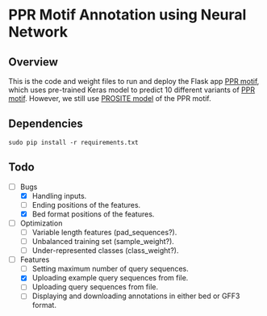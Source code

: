 # PPR Motif Annotation using Neural Network

## Overview  
This is the code and weight files to run and deploy the Flask app [PPR motif](https://ppr-motif.appspot.com/), which uses pre-trained Keras model to predict 10 different variants of [PPR motif](http://onlinelibrary.wiley.com/doi/10.1111/tpj.13121/full#tpj13121-sec-0002). However, we still use [PROSITE model](https://prosite.expasy.org/PDOC51375) of the PPR motif.

## Dependencies  
```sudo pip install -r requirements.txt```

## Todo 
- [ ] Bugs
    - [x] Handling inputs.
    - [ ] Ending positions of the features.
    - [x] Bed format positions of the features.
- [ ] Optimization
    - [ ] Variable length features (pad_sequences?).
    - [ ] Unbalanced training set (sample_weight?).
    - [ ] Under-represented classes (class_weight?).
- [ ] Features
    - [ ] Setting maximum number of query sequences.  
    - [x] Uploading example query sequences from file.  
    - [ ] Uploading query sequences from file.  
    - [ ] Displaying and downloading annotations in either bed or GFF3 format.  